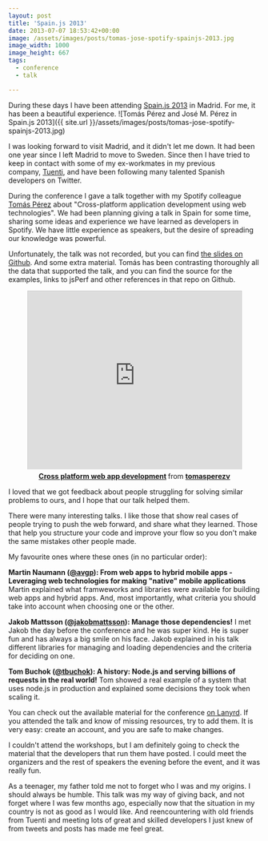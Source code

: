 ```yaml
---
layout: post
title: 'Spain.js 2013'
date: 2013-07-07 18:53:42+00:00
image: /assets/images/posts/tomas-jose-spotify-spainjs-2013.jpg
image_width: 1000
image_height: 667
tags:
  - conference
  - talk

---
```


During these days I have been attending [Spain.js 2013](http://spainjs.org/) in Madrid. For me, it has been a beautiful experience.
![Tomás Pérez and José M. Pérez in Spain.js 2013]({{ site.url }}/assets/images/posts/tomas-jose-spotify-spainjs-2013.jpg)

I was looking forward to visit Madrid, and it didn't let me down. It had been one year since I left Madrid to move to Sweden. Since then I have tried to keep in contact with some of my ex-workmates in my previous company, [Tuenti](http://tuenti.com), and have been following many talented Spanish developers on Twitter.

During the conference I gave a talk together with my Spotify colleague [Tomás Pérez](https://twitter.com/tomasperezv) about "Cross-platform application development using web technologies". We had been planning giving a talk in Spain for some time, sharing some ideas and experience we have learned as developers in Spotify. We have little experience as speakers, but the desire of spreading our knowledge was powerful.

Unfortunately, the talk was not recorded, but you can find [the slides on Github](https://github.com/tomasperezv/spainjs-2013). And some extra material. Tomás has been contrasting thoroughly all the data that supported the talk, and you can find the source for the examples, links to jsPerf and other references in that repo on Github.
<div style="text-align: center;">

<iframe style="border: 1px solid #CCC; border-width: 1px 1px 0; margin-bottom: 5px;" src="http://www.slideshare.net/slideshow/embed_code/23939975" height="356" width="427" allowfullscreen="" frameborder="0" marginwidth="0" marginheight="0" scrolling="no"></iframe>
<div style="margin-bottom: 5px;"><strong> <a title="Cross platform web app development" href="https://www.slideshare.net/tomasperezv/spotify-presentation-spainjs2013" target="_blank">Cross platform web app development</a> </strong> from <strong><a href="https://www.slideshare.net/tomasperezv" target="_blank">tomasperezv</a></strong></div>
</div>

I loved that we got feedback about people struggling for solving similar problems to ours, and I hope that our talk helped them.

There were many interesting talks. I like those that show real cases of people trying to push the web forward, and share what they learned. Those that help you structure your code and improve your flow so you don't make the same mistakes other people made.

My favourite ones where these ones (in no particular order):

**Martin Naumann ([@avgp](https://twitter.com/avgp)): From web apps to hybrid mobile apps - Leveraging web technologies for making "native" mobile applications**
Martin explained what framweworks and libraries were available for building web apps and hybrid apps. And, most importantly, what criteria you should take into account when choosing one or the other.

**Jakob Mattsson ([@jakobmattsson](https://twitter.com/jakobmattsson)): Manage those dependencies!**
I met Jakob the day before the conference and he was super kind. He is super fun and has always a big smile on his face. Jakob explained in his talk different libraries for managing and loading dependencies and the criteria for deciding on one.

**Tom Buchok ([@tbuchok](https://twitter.com/tbuchok)): A history: Node.js and serving billions of requests in the real world!**
Tom showed a real example of a system that uses node.js in production and explained some decisions they took when scaling it.

You can check out the available material for the conference [on Lanyrd](http://lanyrd.com/2013/spainjs/). If you attended the talk and know of missing resources, try to add them. It is very easy: create an account, and you are safe to make changes.

I couldn't attend the workshops, but I am definitely going to check the material that the developers that run them have posted. I could meet the organizers and the rest of speakers the evening before the event, and it was really fun.

As a teenager, my father told me not to forget who I was and my origins. I should always be humble. This talk was my way of giving back, and not forget where I was few months ago, especially now that the situation in my country is not as good as I would like. And reencountering with old friends from Tuenti and meeting lots of great and skilled developers I just knew of from tweets and posts has made me feel great.

